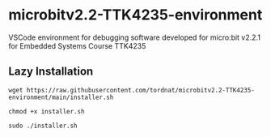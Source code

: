 # microbitv2.2-TTK4235-environment
VSCode environment for debugging software developed for micro:bit v2.2.1 for Embedded Systems Course TTK4235

## Lazy Installation

```
wget https://raw.githubusercontent.com/tordnat/microbitv2.2-TTK4235-environment/main/installer.sh
```

```
chmod +x installer.sh
```

```
sudo ./installer.sh
```